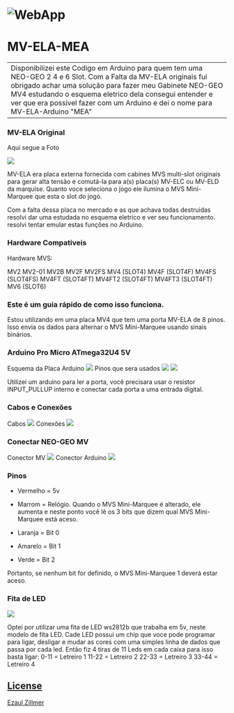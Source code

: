 # ![WebApp](https://iharsh234.github.io/WebApp/images/demo/demo_landing.JPG)
# MV-ELA-MEA
<table>
<tr>
<td>
 Disponibilizei este Codigo em Arduino para quem tem uma NEO-GEO 2 4 e 6 Slot. Com a Falta da MV-ELA originais fui obrigado achar uma solução para fazer meu Gabinete NEO-GEO MV4 estudando o esquema eletrico dela consegui entender e ver que era possivel fazer com um Arduino e dei o nome para MV-ELA-Arduino "MEA"
</td>
</tr>
</table>

### MV-ELA Original
Aqui segue a Foto 

![](https://github.com/ezaul/MV-ELA-MEA/images/)

MV-ELA era placa externa fornecida com cabines MVS multi-slot originais para gerar alta tensão e comutá-la para a(s) placa(s) MV-ELC ou MV-ELD da marquise.
Quanto voce seleciona o jogo ele ilumina o MVS Mini-Marquee que esta o slot do jogo.

Com a falta dessa placa no mercado e as que achava todas destruidas resolvi dar uma estudada no esquema eletrico e ver seu funcionamento.
resolvi tentar emular estas funções no Arduino.

### Hardware Compativeis

Hardware MVS:

MV2
MV2-01
MV2B
MV2F
MV2FS
MV4 (SLOT4)
MV4F (SLOT4F)
MV4FS (SLOT4FS)
MV4FT (SLOT4FT)
MV4FT2 (SLOT4FT)
MV4FT3 (SLOT4FT)
MV6 (SLOT6)

### Este é um guia rápido de como isso funciona.

Estou utilizando em uma placa MV4 que tem uma porta MV-ELA de 8 pinos.
Isso envia os dados para alternar o MVS Mini-Marquee usando sinais binários.

### Arduino Pro Micro ATmega32U4 5V

Esquema da Placa Arduino
![](https://github.com/ezaul/MV-ELA-MEA/images/)
Pinos que sera usados
![](https://github.com/ezaul/MV-ELA-MEA/images/)
![](https://github.com/ezaul/MV-ELA-MEA/images/)

Utilizei um arduino para ler a porta, você precisara usar o resistor INPUT_PULLUP interno e conectar cada porta a uma entrada digital.

### Cabos e Conexões

Cabos
![](https://github.com/ezaul/MV-ELA-MEA/images/)
Conexões
![](https://github.com/ezaul/MV-ELA-MEA/images/)

### Conectar NEO-GEO MV

Conector MV
![](https://github.com/ezaul/MV-ELA-MEA/images/)
Conector Arduino
![](https://github.com/ezaul/MV-ELA-MEA/images/)


### Pinos

- Vermelho = 5v

- Marrom = Relógio. Quando o MVS Mini-Marquee é alterado, ele aumenta e neste ponto você lê os 3 bits que dizem qual MVS Mini-Marquee está aceso.

- Laranja = Bit 0

- Amarelo = Bit 1

- Verde = Bit 2

Portanto, se nenhum bit for definido, o MVS Mini-Marquee 1 deverá estar aceso.


### Fita de LED

![](https://github.com/ezaul/MV-ELA-MEA/images/)

Optei por utilizar uma fita de LED ws2812b que trabalha em 5v, neste modelo de fita LED. Cade LED possui um chip que voce pode programar para ligar, desligar e mudar as cores com uma
simples linha de dados que passa por cada led. Então fiz 4 tiras de 11 Leds em cada caixa para isso basta ligar:
0-11  = Letreiro 1 
11-22 = Letreiro 2
22-33 = Letreiro 3
33-44 = Letreiro 4


## [License](https://github.com/ezaul/MV-ELA-MEA/images/LICENSE.md)

[Ezaul Zillmer](https://github.com/ezaul)

